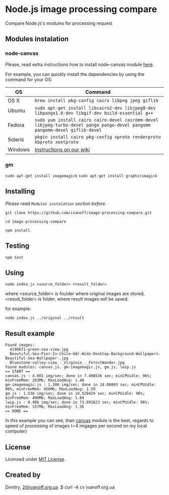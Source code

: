 # Node.js image processing compare

Compare Node.js's modules for processing request 

## Modules instalation

### node-canvas

Please, read extra instructions how to install node-canvas module [here](https://github.com/Automattic/node-canvas).

For example, you can quickly install the dependencies by using the command for your OS:

OS | Command
----- | -----
OS X | `brew install pkg-config cairo libpng jpeg giflib`
Ubuntu | `sudo apt-get install libcairo2-dev libjpeg8-dev libpango1.0-dev libgif-dev build-essential g++`
Fedora | `sudo yum install cairo cairo-devel cairomm-devel libjpeg-turbo-devel pango pango-devel pangomm pangomm-devel giflib-devel`
Solaris | `pkgin install cairo pkg-config xproto renderproto kbproto xextproto`
Windows | [Instructions on our wiki](https://github.com/Automattic/node-canvas/wiki/Installation---Windows)

### gm

`sudo apt-get install imagemagick`
`sudo apt-get install graphicsmagick`


## Installing

*Please read `Modules instalation` section before.*

`git clone https://github.com/ivanoff/image-processing-compare.git`

`cd image-processing-compare`

`npm install`


## Testing

`npm test`


## Using

`node index.js <source_folder> <result_folder>`

where <source_folder> is foulder where original images are stored, <result_folder> is folder, where result images will be saved.

for example:

`node index.js ../original ../result`

## Result example

```
Found images:
  4198671-green-sea-view.jpg
  Beautiful-Sea-Pier-In-Chile-Hdr-Wide-Desktop-Background-Wallpapers-Beautiful-Sea-Wallpaper-.jpg
  Bluestone-valley-view_-_Virginia_-_ForestWander.jpg
Found modules: canvas.js, gm-imagemagic.js, gm.js, lwip.js
== START ==
canvas.js : 4.001 img/sec; done in 7.498536 sec; minCPUidle: 96%; minFreeMem: 283Mb; MaxLoadAvg: 1.48
gm-imagemagic.js : 1.206 img/sec; done in 24.88003 sec; minCPUidle: 96%; minFreeMem: 456Mb; MaxLoadAvg: 1.59
gm.js : 1.536 img/sec; done in 19.528429 sec; minCPUidle: 96%; minFreeMem: 490Mb; MaxLoadAvg: 1.84
lwip.js : 0.406 img/sec; done in 73.891623 sec; minCPUidle: 96%; minFreeMem: 157Mb; MaxLoadAvg: 1.56
== DONE ==
```

In this example you can see, than [canvas](https://github.com/Automattic/node-canvas) module is the best, regards to speed of processing of images (~4 imgages per second on my local computer)


## License

Licensed under [MIT License](LICENSE).


## Created by

Dimitry, 2@ivanoff.org.ua .$ curl -A cv ivanoff.org.ua
